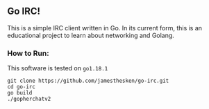 ## Go IRC!

This is a simple IRC client written in Go. In its current form, this is an educational project to learn about networking and Golang.

### How to Run:

This software is tested on `go1.18.1`

```
git clone https://github.com/jamesthesken/go-irc.git
cd go-irc
go build
./gopherchatv2
```

